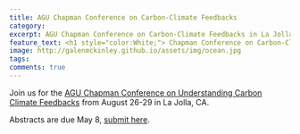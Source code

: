 ```yaml
---
title: AGU Chapman Conference on Carbon-Climate Feedbacks
category: 
excerpt: AGU Chapman Conference on Carbon-Climate Feedbacks in La Jolla, August 2019
feature_text: <h1 style="color:White;"> Chapman Conference on Carbon-Climate Feedbacks </h1>
image: http://galenmckinley.github.io/assets/img/ocean.jpg
tags: 
comments: true
---
```


Join us for the [AGU Chapman Conference on Understanding Carbon Climate Feedbacks](https://connect.agu.org/aguchapmanconference/upcoming-chapmans/carbon-climate) from August 26-29 in La Jolla, CA.

Abstracts are due May 8, [submit here](https://connect.agu.org/aguchapmanconference/upcoming-chapmans/carbon-climate/program/guidelines). 

